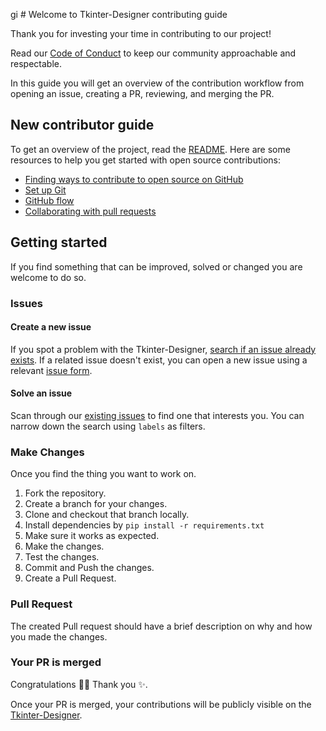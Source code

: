 gi # Welcome to Tkinter-Designer contributing guide <!-- omit in toc -->

Thank you for investing your time in contributing to our project!

Read our [Code of Conduct](../CODE_OF_CONDUCT.md) to keep our community approachable and respectable.

In this guide you will get an overview of the contribution workflow from opening an issue, creating a PR, reviewing, and merging the PR.

## New contributor guide

To get an overview of the project, read the [README](../README.md). Here are some resources to help you get started with open source contributions:

- [Finding ways to contribute to open source on GitHub](https://docs.github.com/en/get-started/exploring-projects-on-github/finding-ways-to-contribute-to-open-source-on-github)
- [Set up Git](https://docs.github.com/en/get-started/quickstart/set-up-git)
- [GitHub flow](https://docs.github.com/en/get-started/quickstart/github-flow)
- [Collaborating with pull requests](https://docs.github.com/en/github/collaborating-with-pull-requests)

## Getting started

If you find something that can be improved, solved or changed you are welcome to do so.

### Issues

#### Create a new issue

If you spot a problem with the Tkinter-Designer, [search if an issue already exists](https://github.com/ParthJadhav/Tkinter-Designer/issues). If a related issue doesn't exist, you can open a new issue using a relevant [issue form](https://github.com/ParthJadhav/Tkinter-Designer/issues/new/choose).

#### Solve an issue

Scan through our [existing issues](https://github.com/ParthJadhav/Tkinter-Designer/issues) to find one that interests you. You can narrow down the search using `labels` as filters.

### Make Changes

Once you find the thing you want to work on.

1. Fork the repository.
2. Create a branch for your changes.
3. Clone and checkout that branch locally.
4. Install dependencies by `pip install -r requirements.txt`
5. Make sure it works as expected.
6. Make the changes.
7. Test the changes.
8. Commit and Push the changes.
9. Create a Pull Request.

### Pull Request

The created Pull request should have a brief description on why and how you made the changes.

### Your PR is merged

Congratulations :tada::tada: Thank you :sparkles:.

Once your PR is merged, your contributions will be publicly visible on the [Tkinter-Designer](https://github.com/ParthJadhav/Tkinter-Designer/).
